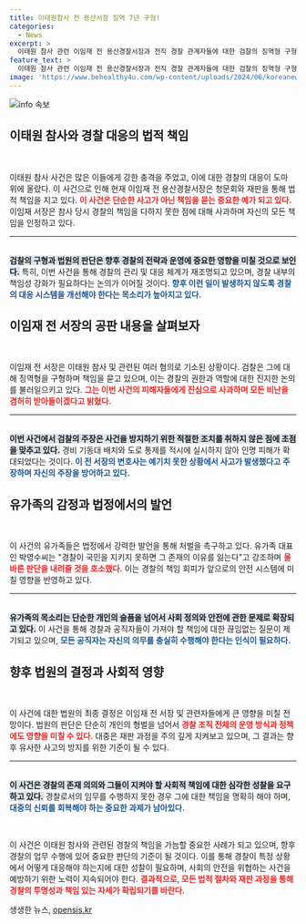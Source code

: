 ```yaml
---
title: 이태원참사 전 용산서장 징역 7년 구형!
categories:
  - News
excerpt: >
  이태원 참사 관련 이임재 전 용산경찰서장과 전직 경찰 관계자들에 대한 검찰의 징역형 구형 소식. 인명피해를 초래한 부실 대응과 허위 보고로 인해 강력한 처벌이 요구되며, 유가족의 처벌 촉구가 이어지고 있다.
feature_text: >
  이태원 참사 관련 이임재 전 용산경찰서장과 전직 경찰 관계자들에 대한 검찰의 징역형 구형 소식. 인명피해를 초래한 부실 대응과 허위 보고로 인해 강력한 처벌이 요구되며, 유가족의 처벌 촉구가 이어지고 있다.
image: 'https://www.behealthy4u.com/wp-content/uploads/2024/06/koreanews.jpg'
---
```


<p><img src="https://www.behealthy4u.com/wp-content/uploads/2024/06/koreanews.jpg" alt="info 속보" /></p>

<h2 data-ke-size="size26">이태원 참사와 경찰 대응의 법적 책임</h2>

<p data-ke-size="size16">&nbsp;</p>  

<p>이태원 참사 사건은 많은 이들에게 강한 충격을 주었고, 이에 대한 경찰의 대응이 도마 위에 올랐다. 이 사건으로 인해 현재 이임재 전 용산경찰서장은 청문회와 재판을 통해 법적 책임을 지고 있다. <b><span style="color: #ee2323;">이 사건은 단순한 사고가 아닌 책임을 묻는 중요한 예가 되고 있다.</span></b> 이임재 서장은 참사 당시 경찰의 책임을 다하지 못한 점에 대해 사과하며 자신의 모든 책임을 인정하고 있다.</p>

<p><hr><br />
<b><span style="background-color: #21538527;">검찰의 구형과 법원의 판단은 향후 경찰의 전략과 운영에 중요한 영향을 미칠 것으로 보인다.</span></b> 특히, 이번 사건을 통해 경찰의 관리 및 대응 체계가 재조명되고 있으며, 경찰 내부의 책임성 강화가 필요하다는 논의가 이어질 것이다. <b><span style="color: #1a5490;">향후 이런 일이 발생하지 않도록 경찰의 대응 시스템을 개선해야 한다는 목소리가 높아지고 있다.</span></b></p>

<h2 data-ke-size="size26">이임재 전 서장의 공판 내용을 살펴보자</h2>

<p data-ke-size="size16">&nbsp;</p>  

<p>이임재 전 서장은 이태원 참사 및 관련된 여러 혐의로 기소된 상황이다. 검찰은 그에 대해 징역형을 구형하며 책임을 묻고 있으며, 이는 경찰의 권한과 역할에 대한 진지한 논의를 불러일으키고 있다. <b><span style="color: #ee2323;">그는 이번 사건의 피해자들에게 진심으로 사과하며 모든 비난을 겸허히 받아들이겠다고 밝혔다.</span></b></p>

<p><hr><br />
<b><span style="background-color: #21538527;">이번 사건에서 검찰의 주장은 사건을 방지하기 위한 적절한 조치를 취하지 않은 점에 초점을 맞추고 있다.</span></b> 경비 기동대 배치와 도로 통제를 적시에 실시하지 않아 인명 피해가 확대되었다는 것이다. <b><span style="color: #1a5490;">이 전 서장의 변호사는 예기치 못한 상황에서 사고가 발생했다고 주장하며 자신의 주장을 방어하고 있다.</span></b></p>

<h2 data-ke-size="size26">유가족의 감정과 법정에서의 발언</h2>

<p data-ke-size="size16">&nbsp;</p>  

<p>이 사건의 유가족들은 법정에서 강력한 발언을 통해 처벌을 촉구하고 있다. 유가족 대표인 박영수씨는 "경찰이 국민을 지키지 못하면 그 존재의 이유를 잃는다"고 강조하며 <b><span style="color: #ee2323;">올바른 판단을 내려줄 것을 호소했다.</span></b> 이는 경찰의 책임 회피가 앞으로의 안전 시스템에 미칠 영향을 반영하고 있다.</p>

<p><hr><br />
<b><span style="background-color: #21538527;">유가족의 목소리는 단순한 개인의 슬픔을 넘어서 사회 정의와 안전에 관한 문제로 확장되고 있다.</span></b> 이 사건을 통해 경찰과 공직자들이 가져야 할 책임에 대한 끊임없는 질문이 제기되고 있으며, <b><span style="color: #1a5490;">모든 공직자는 자신의 의무를 충실히 수행해야 한다는 인식이 필요하다.</span></b></p>

<h2 data-ke-size="size26">향후 법원의 결정과 사회적 영향</h2>

<p data-ke-size="size16">&nbsp;</p>  

<p>이 사건에 대한 법원의 최종 결정은 이임재 전 서장 및 관련자들에게 큰 영향을 미칠 전망이다. 법원의 판단은 단순히 개인의 형벌을 넘어서 <b><span style="color: #ee2323;">경찰 조직 전체의 운영 방식과 정책에도 영향을 미칠 수 있다.</span></b> 대중은 재판 과정을 주의 깊게 지켜보고 있으며, 그 결과는 향후 유사한 사고의 방지를 위한 기준이 될 수 있다.</p>

<p><hr><br />
<b><span style="background-color: #21538527;">이 사건은 경찰의 존재 의의와 그들이 지켜야 할 사회적 책임에 대한 심각한 성찰을 요구하고 있다.</span></b> 경찰로서의 임무를 수행하지 못한 경우 그에 대한 책임을 명확히 해야 하며, <b><span style="color: #1a5490;">대중의 신뢰를 회복해야 하는 중요한 과제가 남아있다.</span></b></p>

<p data-ke-size="size16">&nbsp;</p>  

<p>이 사건은 이태원 참사와 관련된 경찰의 책임을 가늠할 중요한 사례가 되고 있으며, 향후 경찰의 업무 수행에 있어 중요한 판단의 기준이 될 것이다. 이를 통해 경찰이 특정 상황에서 어떻게 대응해야 하는지에 대한 성찰이 필요하며, 사회의 안전을 위협하는 사건을 예방하기 위한 노력이 지속되어야 한다. <b><span style="color: #ee2323;">결과적으로, 모든 법적 절차와 재판 과정을 통해 경찰의 투명성과 책임 있는 자세가 확립되기를 바란다.</span></b></p>
생생한 뉴스, <a href="https://opensis.kr" rel="dofollow">opensis.kr</a>


